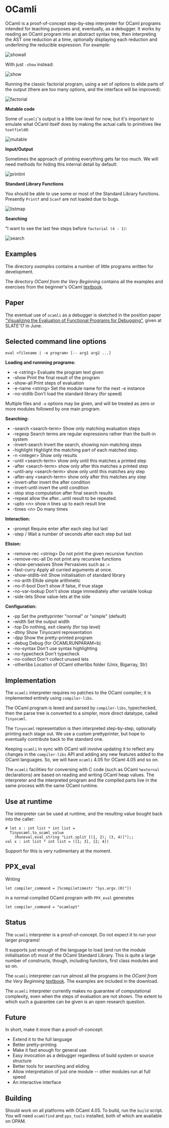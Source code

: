 OCamli
======
OCamli is a proof-of-concept step-by-step interpreter for OCaml programs intended for teaching purposes and, eventually, as a debugger. It works by reading an OCaml program into an abstract syntax tree, then interpreting the AST one reduction at a time, optionally displaying each reduction and underlining the reducible expression. For example:

![showall](https://user-images.githubusercontent.com/1702581/28017901-0502774c-6573-11e7-94df-822a260b82c5.png)

With just `-show` instead:

![show](https://user-images.githubusercontent.com/1702581/28017899-0501478c-6573-11e7-9966-4482ad0c6baf.png)

Running the classic factorial program, using a set of options to elide parts of the output (there are too many options, and the interface will be improved):

![factorial](https://user-images.githubusercontent.com/1702581/28017898-04bdaf04-6573-11e7-9237-c73a223f8d7b.png)


**Mutable code**

Some of `ocamli`'s output is a little low-level for now, but it's important to emulate what OCaml itself does by making the actual calls to primitives like `%setfield0`:

![mutable](https://user-images.githubusercontent.com/1702581/27963398-dde74a22-632c-11e7-94a6-58a898e121ba.png)



**Input/Output**

Sometimes the approach of printing everything gets far too much. We will need methods for hiding this internal detail by default:

![printint](https://user-images.githubusercontent.com/1702581/27963397-dde723c6-632c-11e7-982c-8ac81dd9014e.png)


**Standard Library Functions**

You should be able to use some or most of the Standard Library functions. Presently `Printf` and `Scanf` are not loaded due to bugs.

![listmap](https://user-images.githubusercontent.com/1702581/28017902-0503bda0-6573-11e7-8315-a419189c2c29.png)



**Searching**


"I want to see the last few steps before `factorial (4 - 1)`:

![search](https://user-images.githubusercontent.com/1702581/28018930-02f0ab32-6577-11e7-9668-258a903a0b27.png)


Examples
--------

The directory *examples* contains a number of little programs written for development.

The directory *OCaml from the Very Beginning* contains all the examples and exercises from the beginner's OCaml [textbook](http://www.ocaml-book.com/).


Paper
-----
The eventual use of `ocamli` as a debugger is sketched in the position paper ["Visualizing the Evaluation of Functional Programs for Debugging"](http://www.cs.le.ac.uk/people/jw642/visfunc.pdf), given at SLATE'17 in June. 

Selected command line options
--------------------

`eval <filename | -e program> [-- arg1 arg2 ...]`

**Loading and runnning programs:**
 
 * -e \<string> Evaluate the program text given
 * -show  Print the final result of the program
 * -show-all  Print steps of evaluation
 * -e-name \<string>  Set the module name for the next -e instance
 * -no-stdlib  Don't load the standard library (for speed)


Multiple files and `-e` options may be given, and will be treated as zero or more modules followed by one main program.

**Searching:**

*  -search \<search-term> Show only matching evaluation steps
*  -regexp  Search terms are regular expressions rather than the built-in system
*  -invert-search  Invert the search, showing non-matching steps
*  -highlight Highlight the matching part of each matched step.
*  -n \<integer> Show only <x> results
*  -until \<search-term>  show only until this matches a printed step
*  -after \<search-term> show only after this matches a printed step
*  -until-any \<search-term> show only until this matches any step
*  -after-any \<search-term> show only after this matches any step
*  -invert-after  invert the after condition
*  -invert-until  invert the until condition
*  -stop  stop computation after final search results
*  -repeat  allow the after...until result to be repeated.
*  -upto \<n> show n lines up to each result line
*  -times \<n> Do many times

**Interaction:**

*  -prompt  Require enter after each step but last
*  -step /<float> Wait a number of seconds after each step but last  

**Elision:**

*  -remove-rec \<string> Do not print the given recursive function
*  -remove-rec-all  Do not print any recursive functions
*  -show-pervasives  Show Pervasives such as :=
*  -fast-curry  Apply all curried arguments at once. 
*  -show-stdlib-init  Show initialisation of standard library
*  -no-arith  Ellide simple arithmetic
*  -no-if-bool Don't show if false, if true stage
*  -no-var-lookup Don't show stage immediately after variable lookup 
*  -side-lets Show value-lets at the side
 
**Configuration:**

*  -pp <prettyprinter> Set the prettyprinter "normal" or "simple" (default)
*  -width <integer> Set the output width
*  -top  Do nothing, exit cleanly (for top level) 
*  -dtiny  Show Tinyocaml representation
*  -dpp  Show the pretty-printed program
*  -debug  Debug (for OCAMLRUNPARAM=b)
*  -no-syntax  Don't use syntax highlighting
*  -no-typecheck  Don't typecheck
*  -no-collect  Don't collect unused lets
*  -otherlibs <path> Location of OCaml otherlibs folder (Unix, Bigarray, Str)

Implementation
--------------

The `ocamli` interpreter requires no patches to the OCaml compiler; it is implemented entirely using `compiler-libs`.

The OCaml program is lexed and parsed by `compiler-libs`, typechecked, then the parse tree is converted to a simpler, more direct datatype, called `Tinyocaml`.

The `Tinyocaml` representation is then interpreted step-by-step, optionally printing each stage out. We use a custom prettyprinter, but hope to eventually contribute back to the standard one.

Keeping `ocamli` in sync with OCaml will involve updating it to reflect any changes in the `compiler-libs` API and adding any new features added to the OCaml languages. So, we will have `ocamli` 4.05 for OCaml 4.05 and so on.

The `ocamli` facilities for conversing with C code (such as OCaml `%external` declarations) are based on reading and writing OCaml heap values. The interpreter and the interpreted program and the compiled parts live in the same process with the same OCaml runtime.



Use at runtime
-------------------

The interpreter can be used at runtime, and the resulting value bought back into the caller:


```
# let x : int list * int list =
  Tinyocaml.to_ocaml_value
    (Runeval.eval_string "List.split [(1, 2); (3, 4)]");;
val x : int list * int list = ([1; 3], [2; 4])
```

Support for this is very rudimentary at the moment.

PPX_eval
-----------

Writing 

```
let compiler_command = [%compiletimestr "Sys.argv.(0)"])
```

in a normal compiled OCaml program with `PPX_eval` generates

```
let compiler_command = "ocamlopt"
```

Status
------
The `ocamli` interpreter is a proof-of-concept. Do not expect it to run your larger programs!

It supports just enough of the language to load (and run the module initialisation of) most of the OCaml Standard Library. This is quite a large number of constructs, though, including functors, first class modules and so on.

The `ocamli` interpreter can run almost all the programs in the *OCaml from the Very Beginning* [textbook](http://www.ocaml-book.com/). The examples are included in the download.

The `ocamli` interpreter currently makes no guarantee of computational complexity, even when the steps of evaluation are not shown. The extent to which such a guarantee can be given is an open research question.


Future
------

In short, make it more than a proof-of-concept:

* Extend it to the full language
* Better pretty-printing
* Make it fast enough for general use
* Easy invocation as a debugger regardless of build system or source structure
* Better tools for searching and eliding
* Allow interpretation of just one module -- other modules run at full speed
* An interactive interface


Building
--------

Should work on all platforms with OCaml 4.05. To build, run the `build` script. You will need `ocamlfind` and `ppx_tools` installed, both of which are available on OPAM.

